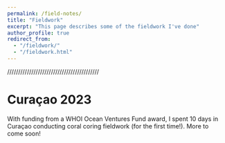 ```yaml
---
permalink: /field-notes/
title: "Fieldwork"
excerpt: "This page describes some of the fieldwork I've done"
author_profile: true
redirect_from: 
  - "/fieldwork/"
  - "/fieldwork.html"
---
```


//////////////////////////////////////////

Curaçao 2023
======
With funding from a WHOI Ocean Ventures Fund award, I spent 10 days in Curaçao conducting coral coring fieldwork (for the first time!). 
More to come soon!

